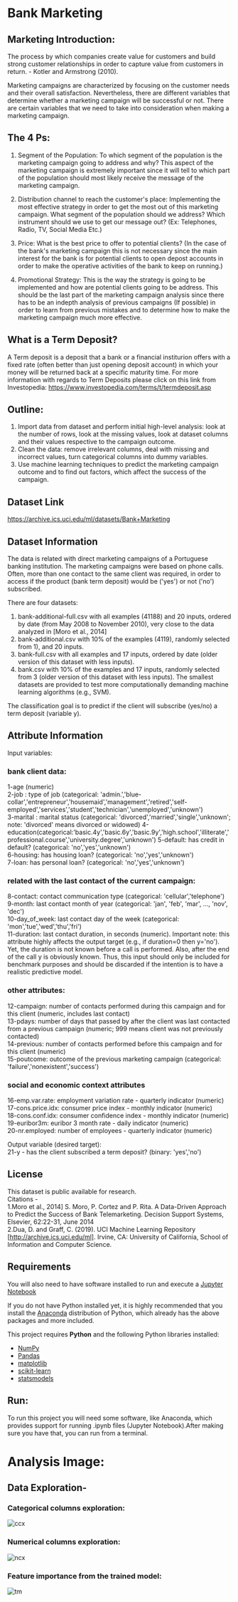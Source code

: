 # Bank Marketing 

## Marketing Introduction:
The process by which companies create value for customers and build strong customer relationships in order to capture value from customers in return. - Kotler and Armstrong (2010).

Marketing campaigns are characterized by focusing on the customer needs and their overall satisfaction. Nevertheless, there are different variables that determine whether a marketing campaign will be successful or not. There are certain variables that we need to take into consideration when making a marketing campaign.

## The 4 Ps:

1) Segment of the Population: To which segment of the population is the marketing campaign going to address and why? This aspect of the marketing campaign is extremely important since it will tell to which part of the population should most likely receive the message of the marketing campaign.

2) Distribution channel to reach the customer's place: Implementing the most effective strategy in order to get the most out of this marketing campaign. What segment of the population should we address? Which instrument should we use to get our message out? (Ex: Telephones, Radio, TV, Social Media Etc.)

3) Price: What is the best price to offer to potential clients? (In the case of the bank's marketing campaign this is not necessary since the main interest for the bank is for potential clients to open depost accounts in order to make the operative activities of the bank to keep on running.)

4) Promotional Strategy: This is the way the strategy is going to be implemented and how are potential clients going to be address. This should be the last part of the marketing campaign analysis since there has to be an indepth analysis of previous campaigns (If possible) in order to learn from previous mistakes and to determine how to make the marketing campaign much more effective.

## What is a Term Deposit?

A Term deposit is a deposit that a bank or a financial institurion offers with a fixed rate (often better than just opening deposit account) in which your money will be returned back at a specific maturity time. For more information with regards to Term Deposits please click on this link from Investopedia: https://www.investopedia.com/terms/t/termdeposit.asp

## Outline:

1. Import data from dataset and perform initial high-level analysis: look at the number of rows, look at the missing values, look at dataset columns and their values respective to the campaign outcome.
2. Clean the data: remove irrelevant columns, deal with missing and incorrect values, turn categorical columns into dummy variables.
3. Use machine learning techniques to predict the marketing campaign outcome and to find out factors, which affect the success of the campaign. 

## Dataset Link   
https://archive.ics.uci.edu/ml/datasets/Bank+Marketing

## Dataset Information  

The data is related with direct marketing campaigns of a Portuguese banking institution. The marketing campaigns were based on phone calls. Often, more than one contact to the same client was required, in order to access if the product (bank term deposit) would be ('yes') or not ('no') subscribed.

There are four datasets:
1) bank-additional-full.csv with all examples (41188) and 20 inputs, ordered by date (from May 2008 to November 2010), very close to the data analyzed in [Moro et al., 2014]
2) bank-additional.csv with 10% of the examples (4119), randomly selected from 1), and 20 inputs.
3) bank-full.csv with all examples and 17 inputs, ordered by date (older version of this dataset with less inputs).
4) bank.csv with 10% of the examples and 17 inputs, randomly selected from 3 (older version of this dataset with less inputs).
The smallest datasets are provided to test more computationally demanding machine learning algorithms (e.g., SVM).

The classification goal is to predict if the client will subscribe (yes/no) a term deposit (variable y).  

## Attribute Information  

Input variables:
### bank client data:
1-age (numeric)  
2-job : type of job (categorical: 'admin.','blue-collar','entrepreneur','housemaid','management','retired','self-employed','services','student','technician','unemployed','unknown')  
3-marital : marital status (categorical: 'divorced','married','single','unknown'; note: 'divorced' means divorced or widowed)
4-education(categorical:'basic.4y','basic.6y','basic.9y','high.school','illiterate','professional.course','university.degree','unknown')
5-default: has credit in default? (categorical: 'no','yes','unknown')  
6-housing: has housing loan? (categorical: 'no','yes','unknown')  
7-loan: has personal loan? (categorical: 'no','yes','unknown')  
### related with the last contact of the current campaign:
8-contact: contact communication type (categorical: 'cellular','telephone')  
9-month: last contact month of year (categorical: 'jan', 'feb', 'mar', ..., 'nov', 'dec')  
10-day_of_week: last contact day of the week (categorical: 'mon','tue','wed','thu','fri')  
11-duration: last contact duration, in seconds (numeric). Important note: this attribute highly affects the output target (e.g., if duration=0 then y='no'). Yet, the duration is not known before a call is performed. Also, after the end of the call y is obviously known. Thus, this input should only be included for benchmark purposes and should be discarded if the intention is to have a realistic predictive model.  
### other attributes:
12-campaign: number of contacts performed during this campaign and for this client (numeric, includes last contact)  
13-pdays: number of days that passed by after the client was last contacted from a previous campaign (numeric; 999 means client was not previously contacted)  
14-previous: number of contacts performed before this campaign and for this client (numeric)  
15-poutcome: outcome of the previous marketing campaign (categorical: 'failure','nonexistent','success')  
### social and economic context attributes
16-emp.var.rate: employment variation rate - quarterly indicator (numeric)  
17-cons.price.idx: consumer price index - monthly indicator (numeric)  
18-cons.conf.idx: consumer confidence index - monthly indicator (numeric)  
19-euribor3m: euribor 3 month rate - daily indicator (numeric)  
20-nr.employed: number of employees - quarterly indicator (numeric)  

Output variable (desired target):  
21-y - has the client subscribed a term deposit? (binary: 'yes','no')




## License 
This dataset is public available for research.  
Citations -  
1.Moro et al., 2014] S. Moro, P. Cortez and P. Rita. A Data-Driven Approach to Predict the Success of Bank Telemarketing. Decision Support Systems, Elsevier, 62:22-31, June 2014  
2.Dua, D. and Graff, C. (2019). UCI Machine Learning Repository [http://archive.ics.uci.edu/ml]. Irvine, CA: University of California, School of Information and Computer Science. 

## Requirements

You will also need to have software installed to run and execute a [Jupyter Notebook](http://ipython.org/notebook.html)

If you do not have Python installed yet, it is highly recommended that you install the [Anaconda](http://continuum.io/downloads) distribution of Python, which already has the above packages and more included. 

This project requires **Python** and the following Python libraries installed:

- [NumPy](http://www.numpy.org/)
- [Pandas](http://pandas.pydata.org/)
- [matplotlib](http://matplotlib.org/)
- [scikit-learn](http://scikit-learn.org/stable/)
- [statsmodels](https://www.statsmodels.org/stable/)

## Run:
To run this project you will need some software, like Anaconda, which provides support for running .ipynb files (Jupyter Notebook).After making sure you have that, you can run from a terminal.



# Analysis Image:

## Data Exploration-
### Categorical columns exploration:
![ccx](https://github.com/Azad2181/Bank-Marketing-Project/assets/121395998/008a77b6-d58c-4610-85ad-ccf28a834313)

### Numerical columns exploration:
![ncx](https://github.com/Azad2181/Bank-Marketing-Project/assets/121395998/e90acb81-9a2b-4435-9a54-0df3a184d8b8)

### Feature importance from the trained model:
![tm](https://github.com/Azad2181/Bank-Marketing-Project/assets/121395998/5c1372a4-3c42-4959-86dd-1554d093a841)
